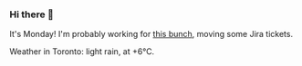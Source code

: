 ### Hi there :wave:

It's Monday! I'm probably working for [this bunch](https://github.com/kohofinancial), moving some Jira tickets.

Weather in Toronto: light rain, at +6°C.
